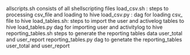 allscripts.sh
 consists of all shellscripting files
load_csv.sh :
    steps to processing csv_file and loading to hive
 load_csv.py :
       dag for loading csv_ file to hive
 load_tables.sh:
     steps to import the user and activelog tables to hive
 load_tables.py
        dag for importing user and activitylog to hive   
  reporting_tables.sh
        steps to generate the reporting tables data user_total and user_report
   reporting_tables.py
       dag to genetate the  reporting_tables user_total and user_report
        

